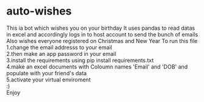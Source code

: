 # auto-wishes
This ia bot which wishes you on your birthday 
It uses pandas to read datas in excel and accordingly logs in to host account to send the bunch of emails
Also wishes everyone registered on Christmas and New Year 
To run this file <br/>
1.change the email addresss to your email<br/>
2.then make an app password in your email<br/>
3.install the requirements using pip install requirements.txt<br/>
4.make an excel documents with Coloumn names 'Email' and 'DOB' and populate with your friend's data </br>
5.activate your virtual enviroment<br/>
 :)<br/>
 Enjoy<br/>
 
